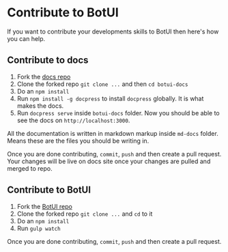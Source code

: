 
# Contribute to BotUI


If you want to contribute your developments skills to BotUI then here's how you can help.


## Contribute to docs

1. Fork the [docs repo](https://github.com/moinism/botui-docs)
2. Clone the forked repo `git clone ...` and then `cd botui-docs`
3. Do an `npm install`
4. Run `npm install -g docpress` to install `docpress` globally. It is what makes the docs.
5. Run `docpress serve` inside `botui-docs` folder. Now you should be able to see the docs on `http://localhost:3000`.

All the documentation is written in markdown markup inside `md-docs` folder. Means these are the files you should be writing in.

Once you are done contributing, `commit`, `push` and then create a pull request. Your changes will be live on docs site once your changes are pulled and merged to repo.

## Contribute to BotUI

1. Fork the [BotUI repo](https://github.com/moinism/botui-docs)
2. Clone the forked repo `git clone ...` and `cd` to it
3. Do an `npm install`
4. Run `gulp watch`

Once you are done contributing, `commit`, `push` and then create a pull request.

